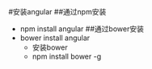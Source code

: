 #安装angular
##通过npm安装
- npm install angular
##通过bower安装
- bower install angular
  - 安装bower
  - npm install bower -g
